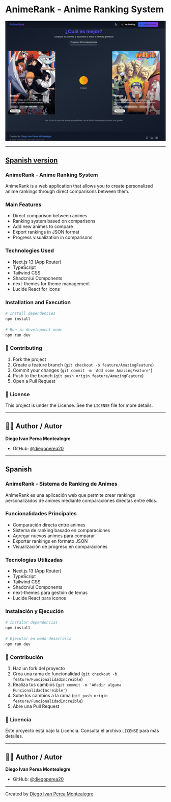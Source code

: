 # AnimeRank - Anime Ranking System

<p align="center">
  <img src="README-images/comparation.png" alt="home">
</p>

---

## [Spanish version](#spanish)

### AnimeRank - Anime Ranking System

AnimeRank is a web application that allows you to create personalized anime rankings through direct comparisons between them.

### Main Features

- Direct comparison between animes
- Ranking system based on comparisons
- Add new animes to compare
- Export rankings in JSON format
- Progress visualization in comparisons

### Technologies Used

- Next.js 13 (App Router)
- TypeScript
- Tailwind CSS
- Shadcn/ui Components
- next-themes for theme management
- Lucide React for icons

### Installation and Execution

```bash
# Install dependencies
npm install

# Run in development mode
npm run dev
```

### 🤝 Contributing

1. Fork the project
2. Create a feature branch (`git checkout -b feature/AmazingFeature`)
3. Commit your changes (`git commit -m 'Add some AmazingFeature'`)
4. Push to the branch (`git push origin feature/AmazingFeature`)
5. Open a Pull Request

### 📄 License

This project is under the License. See the `LICENSE` file for more details.

---

## 👨‍💻 Author / Autor

**Diego Ivan Perea Montealegre**

- GitHub: [@diegoperea20](https://github.com/diegoperea20)

---

## Spanish

### AnimeRank - Sistema de Ranking de Animes

AnimeRank es una aplicación web que permite crear rankings personalizados de animes mediante comparaciones directas entre ellos.

### Funcionalidades Principales

- Comparación directa entre animes
- Sistema de ranking basado en comparaciones
- Agregar nuevos animes para comparar
- Exportar rankings en formato JSON
- Visualización de progreso en comparaciones

### Tecnologías Utilizadas

- Next.js 13 (App Router)
- TypeScript
- Tailwind CSS
- Shadcn/ui Components
- next-themes para gestión de temas
- Lucide React para iconos

### Instalación y Ejecución

```bash
# Instalar dependencias
npm install

# Ejecutar en modo desarrollo
npm run dev
```

### 🤝 Contribución

1. Haz un fork del proyecto
2. Crea una rama de funcionalidad (`git checkout -b feature/FuncionalidadIncreible`)
3. Realiza tus cambios (`git commit -m 'Añadir alguna FuncionalidadIncreible'`)
4. Sube los cambios a la rama (`git push origin feature/FuncionalidadIncreible`)
5. Abre una Pull Request

### 📄 Licencia

Este proyecto está bajo la Licencia. Consulta el archivo `LICENSE` para más detalles.

---

## 👨‍💻 Author / Autor

**Diego Ivan Perea Montealegre**

- GitHub: [@diegoperea20](https://github.com/diegoperea20)

---

Created by [Diego Ivan Perea Montealegre](https://github.com/diegoperea20)

